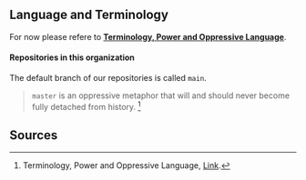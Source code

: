

## Language and Terminology

For now please refere to **[Terminology, Power and Oppressive Language](https://tools.ietf.org/id/draft-knodel-terminology-00.html)**. 

#### Repositories in this organization

The default branch of our repositories is called `main`. 

>  `master`  is an oppressive metaphor that will and should never become fully detached from history. [^1] 

## Sources

[^1]: Terminology, Power and Oppressive Language, [Link](https://tools.ietf.org/id/draft-knodel-terminology-00.html).

